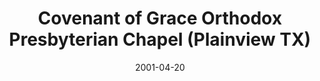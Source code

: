 ---
date: &id001 2001-04-20
end_date: null
location:
  address: null
  city: Plainview
  state: TX
minister:
- end: 2006-03-26
  name: Kevin Van Der Linden
  start: 2001-04-20
  type: Evangelist
ministers:
- Kevin Van Der Linden
name: Covenant of Grace Orthodox Presbyterian Chapel
names:
- end: 2006-03-26
  name: Covenant of Grace Orthodox Presbyterian Chapel
  start: 2001-04-20
origination_date: *id001
raw_data: "TX\nPlainview\nCovenant of Grace Orthodox Presbyterian Chapel  (April 20,\
  \ 2001\u2013March 26, 2006)\nEvangelist: Kevin Van Der Linden, 2001\u20136"
states:
- TX
status:
  active: false
  end_date: 2006-03-26
  reason: null
  received_from: null
  withdrawal_to: null
title: Covenant of Grace Orthodox Presbyterian Chapel (Plainview TX)
year_established:
- 2001

---